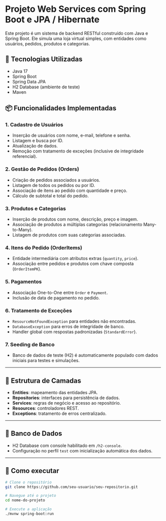 # Projeto Web Services com Spring Boot e JPA / Hibernate

Este projeto é um sistema de backend RESTful construído com Java e Spring Boot. Ele simula uma loja virtual simples, com entidades como usuários, pedidos, produtos e categorias.

## 🔧 Tecnologias Utilizadas

- Java 17
- Spring Boot
- Spring Data JPA
- H2 Database (ambiente de teste)
- Maven

## 📦 Funcionalidades Implementadas

### 1. **Cadastro de Usuários**
- Inserção de usuários com nome, e-mail, telefone e senha.
- Listagem e busca por ID.
- Atualização de dados.
- Remoção com tratamento de exceções (inclusive de integridade referencial).

### 2. **Gestão de Pedidos (Orders)**
- Criação de pedidos associados a usuários.
- Listagem de todos os pedidos ou por ID.
- Associação de itens ao pedido com quantidade e preço.
- Cálculo de subtotal e total do pedido.

### 3. **Produtos e Categorias**
- Inserção de produtos com nome, descrição, preço e imagem.
- Associação de produtos a múltiplas categorias (relacionamento Many-to-Many).
- Listagem de produtos com suas categorias associadas.

### 4. **Itens do Pedido (OrderItems)**
- Entidade intermediária com atributos extras (`quantity`, `price`).
- Associação entre pedidos e produtos com chave composta (`OrderItemPK`).

### 5. **Pagamentos**
- Associação One-to-One entre `Order` e `Payment`.
- Inclusão de data de pagamento no pedido.

### 6. **Tratamento de Exceções**
- `ResourceNotFoundException` para entidades não encontradas.
- `DatabaseException` para erros de integridade de banco.
- Handler global com respostas padronizadas (`StandardError`).

### 7. **Seeding de Banco**
- Banco de dados de teste (H2) é automaticamente populado com dados iniciais para testes e simulações.

---

## 📂 Estrutura de Camadas

- **Entities**: mapeamento das entidades JPA.
- **Repositories**: interfaces para persistência de dados.
- **Services**: regras de negócio e acesso ao repositório.
- **Resources**: controladores REST.
- **Exceptions**: tratamento de erros centralizado.

---

## 🧪 Banco de Dados

- H2 Database com console habilitado em `/h2-console`.
- Configuração no perfil `test` com inicialização automática dos dados.

---

## 📌 Como executar

```bash
# Clone o repositório
git clone https://github.com/seu-usuario/seu-repositorio.git

# Navegue até o projeto
cd nome-do-projeto

# Execute a aplicação
./mvnw spring-boot:run
